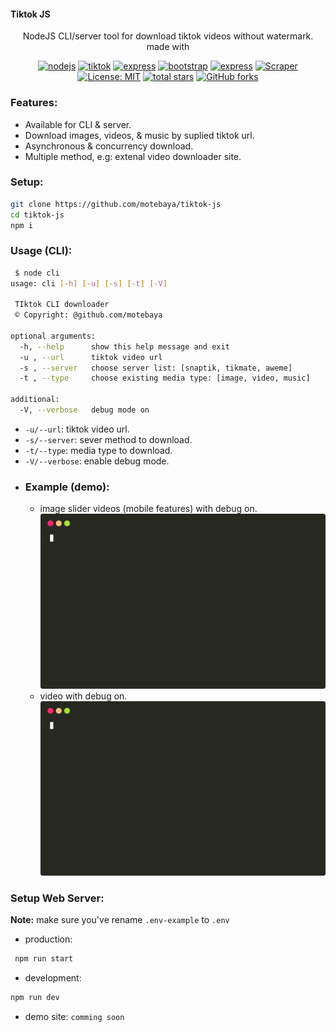 #### Tiktok JS

<div align="center">
NodeJS CLI/server tool for download tiktok videos without watermark. made with

[![nodejs](https://img.shields.io/badge/nodeJs-18.18.2-green?logo=node.js&logoColor=green)](https://www.php.net/releases/#7.4.33)
[![tiktok](https://img.shields.io/badge/tiktok-downloader-purple?logo=tiktok&logoColor=white)](https://github.com/motebaya/tiktok-js)
[![express](https://img.shields.io/badge/ExpresJs-4.18.2-green?logo=Express&logoColor=white)](https://expressjs.com)
[![bootstrap](https://img.shields.io/badge/Boostrap-5.3-purple?logo=Bootstrap&logoColor=white)](https://getbootstrap.com/docs/5.3/getting-started/introduction/)
[![express](https://img.shields.io/badge/Jquery-3.7.1-blue?logo=Jquery&logoColor=white)](https://expressjs.com)
[![Scraper](https://img.shields.io/badge/web-scrapper-blue?logo=strapi&logoColor=blue)](#)
[![License: MIT](https://img.shields.io/badge/License-MIT-red.svg?logo=github)](https://opensource.org/licenses/MIT)
[![total stars](https://img.shields.io/github/stars/motebaya/tiktok-js.svg?style=social)](https://github.com/motebaya/tiktok-js/stargazers)
[![GitHub forks](https://img.shields.io/github/forks/motebaya/tiktok-js.svg?style=social)](https://github.com/motebaya/tiktok-js/network/members)

</div>

### Features:

- Available for CLI & server.
- Download images, videos, & music by suplied tiktok url.
- Asynchronous & concurrency download.
- Multiple method, e.g: extenal video downloader site.

### Setup:

```bash
git clone https://github.com/motebaya/tiktok-js
cd tiktok-js
npm i
```

### Usage (CLI):

```bash
 $ node cli
usage: cli [-h] [-u] [-s] [-t] [-V]

 TIktok CLI downloader
 © Copyright: @github.com/motebaya

optional arguments:
  -h, --help      show this help message and exit
  -u , --url      tiktok video url
  -s , --server   choose server list: [snaptik, tikmate, aweme]
  -t , --type     choose existing media type: [image, video, music]

additional:
  -V, --verbose   debug mode on
```

- `-u/--url`: tiktok video url.
- `-s/--server`: sever method to download.
- `-t/--type`: media type to download.
- `-V/--verbose`: enable debug mode.

* ### Example (demo):
  - image slider videos (mobile features) with debug on.
    ![demo](src/cli-demo.svg)
  - video with debug on.
    ![demo2](src/cli-demo-2.svg)

### Setup Web Server:

**Note:** make sure you've rename `.env-example` to `.env`

- production:

```bash
 npm run start
```

- development:

```bash
npm run dev
```

- demo site:
  `comming soon`
